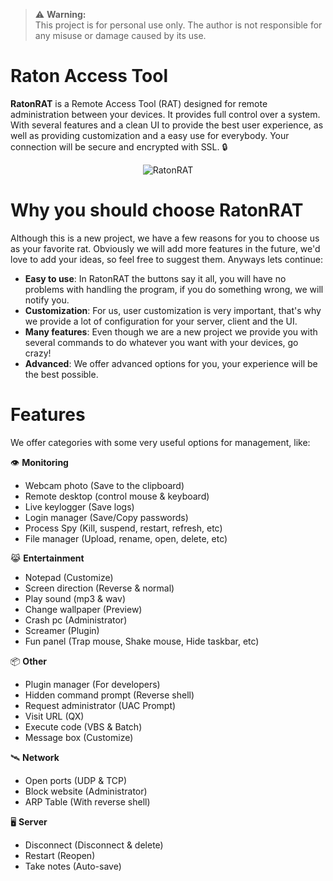> ⚠️ **Warning:**  
> This project is for personal use only. The author is not responsible for any misuse or damage caused by its use.
# Raton Access Tool
**RatonRAT** is a Remote Access Tool (RAT) designed for remote administration between your devices. It provides full control over a system. With several features and a clean UI to provide the best user experience, as well as providing customization and a easy use for everybody. Your connection will be secure and encrypted with SSL. 🔒
<div style="text-align: center;">
  <img src="https://i.ibb.co/Mx2M5mj5/ad.png" alt="RatonRAT">
</div>

# Why you should choose RatonRAT
Although this is a new project, we have a few reasons for you to choose us as your favorite rat. Obviously we will add more features in the future, we'd love to add your ideas, so feel free to suggest them. Anyways lets continue:

- **Easy to use**: In RatonRAT the buttons say it all, you will have no problems with handling the program, if you do something wrong, we will notify you.
- **Customization**: For us, user customization is very important, that's why we provide a lot of configuration for your server, client and the UI.
- **Many features**: Even though we are a new project we provide you with several commands to do whatever you want with your devices, go crazy!
- **Advanced**: We offer advanced options for you, your experience will be the best possible.

# Features
We offer categories with some very useful options for management, like:

👁️ **Monitoring**
- Webcam photo (Save to the clipboard)
- Remote desktop (control mouse & keyboard)
- Live keylogger (Save logs)
- Login manager (Save/Copy passwords)
- Process Spy (Kill, suspend, restart, refresh, etc)
- File manager (Upload, rename, open, delete, etc)

😹 **Entertainment**
- Notepad (Customize)
- Screen direction (Reverse & normal)
- Play sound (mp3 & wav)
- Change wallpaper (Preview)
- Crash pc (Administrator)
- Screamer (Plugin)
- Fun panel (Trap mouse, Shake mouse, Hide taskbar, etc)

📦 **Other**
- Plugin manager (For developers)
- Hidden command prompt (Reverse shell)
- Request administrator (UAC Prompt)
- Visit URL (QX)
- Execute code (VBS & Batch)
- Message box (Customize)

🛰️ **Network**
- Open ports (UDP & TCP)
- Block website (Administrator)
- ARP Table (With reverse shell)

🖥️ **Server**
- Disconnect (Disconnect & delete)
- Restart (Reopen)
- Take notes (Auto-save)
